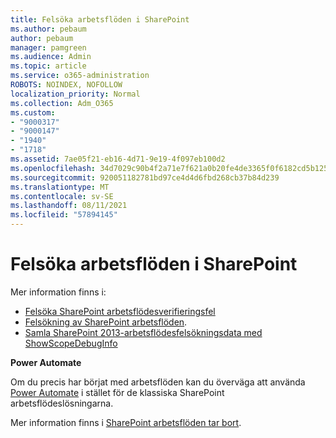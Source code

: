 ```yaml
---
title: Felsöka arbetsflöden i SharePoint
ms.author: pebaum
author: pebaum
manager: pamgreen
ms.audience: Admin
ms.topic: article
ms.service: o365-administration
ROBOTS: NOINDEX, NOFOLLOW
localization_priority: Normal
ms.collection: Adm_O365
ms.custom:
- "9000317"
- "9000147"
- "1940"
- "1718"
ms.assetid: 7ae05f21-eb16-4d71-9e19-4f097eb100d2
ms.openlocfilehash: 34d7029c90b4f2a71e7f621a0b20fe4de3365f0f6182cd5b125a8c1a6055222a
ms.sourcegitcommit: 920051182781bd97ce4d4d6fbd268cb37b84d239
ms.translationtype: MT
ms.contentlocale: sv-SE
ms.lasthandoff: 08/11/2021
ms.locfileid: "57894145"
---
```

# <a name="troubleshoot-workflows-in-sharepoint"></a>Felsöka arbetsflöden i SharePoint

Mer information finns i:

- [Felsöka SharePoint arbetsflödesverifieringsfel](https://docs.microsoft.com/sharepoint/dev/general-development/troubleshooting-sharepoint-server-workflow-validation-errors-in-visio)
- [Felsökning av SharePoint arbetsflöden](https://docs.microsoft.com/sharepoint/dev/general-development/debugging-sharepoint-server-workflows).
- [Samla SharePoint 2013-arbetsflödesfelsökningsdata med ShowScopeDebugInfo](https://docs.microsoft.com/sharepoint/troubleshoot/workflows/gather-workflow-data)

**Power Automate**

Om du precis har börjat med arbetsflöden kan du överväga att använda [Power Automate](https://docs.microsoft.com/power-automate/modern-approvals) i stället för de klassiska SharePoint arbetsflödeslösningarna.

Mer information finns i [SharePoint arbetsflöden tar bort](https://docs.microsoft.com/alchemyinsights/sharepoint-workflows-retiring).
